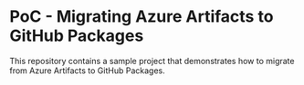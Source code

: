 # PoC - Migrating Azure Artifacts to GitHub Packages

This repository contains a sample project that demonstrates how to migrate from Azure Artifacts to GitHub Packages.
